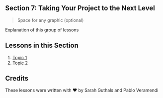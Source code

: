 ## Section 7: Taking Your Project to the Next Level

> Space for any graphic (optional)

Explanation of this group of lessons

## Lessons in this Section

1. [Topic 1](1/README.md)
2. [Topic 2](2/README.md)

## Credits
These lessons were written with ❤️ by Sarah Guthals and Pablo Veramendi